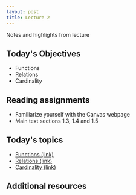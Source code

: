 ```yaml
---
layout: post
title: Lecture 2
---
```


Notes and highlights from lecture

## Today's Objectives

* Functions
* Relations
* Cardinality

## Reading assignments

* Familiarize yourself with the Canvas webpage
* Main text sections 1.3, 1.4 and 1.5

## Today's topics
* <a target="_parent" href="https://wcasper.github.io/math414fall2022/topics/003-functions.html">Functions (link)</a>
* <a target="_parent" href="https://wcasper.github.io/math414fall2022/topics/004-relations.html">Relations (link)</a>
* <a target="_parent" href="https://wcasper.github.io/math414fall2022/topics/005-cardinality.html">Cardinality (link)</a>

## Additional resources

